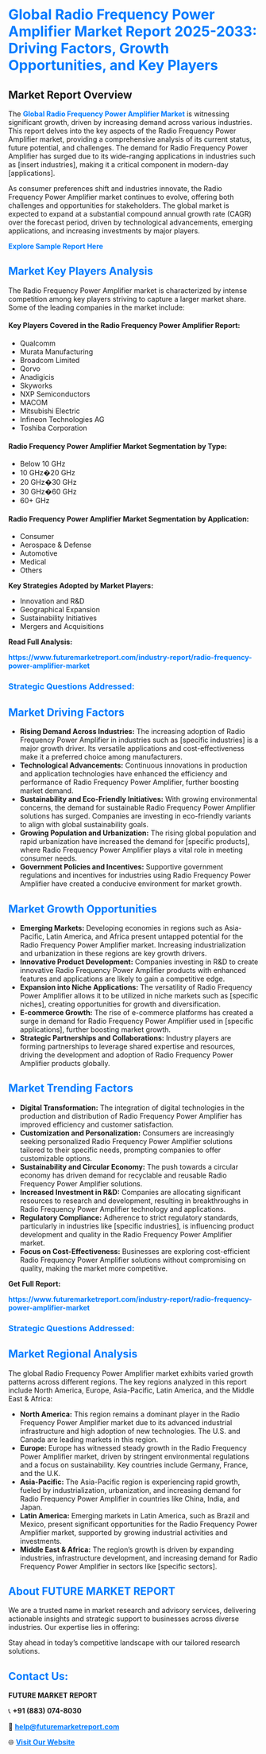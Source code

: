<h1 style="color: #007BFF;">Global Radio Frequency Power Amplifier Market Report 2025-2033: Driving Factors, Growth Opportunities, and Key Players</h1>

<section id="overview">
<h2>Market Report Overview</h2>
<p>The <a href="https://www.futuremarketreport.com/industry-report/radio-frequency-power-amplifier-market" style="color: #007BFF; text-decoration: none;"><strong>Global Radio Frequency Power Amplifier Market</strong></a> is witnessing significant growth, driven by increasing demand across various industries. This report delves into the key aspects of the Radio Frequency Power Amplifier market, providing a comprehensive analysis of its current status, future potential, and challenges. The demand for Radio Frequency Power Amplifier has surged due to its wide-ranging applications in industries such as [insert industries], making it a critical component in modern-day [applications].</p>
<p>As consumer preferences shift and industries innovate, the Radio Frequency Power Amplifier market continues to evolve, offering both challenges and opportunities for stakeholders. The global market is expected to expand at a substantial compound annual growth rate (CAGR) over the forecast period, driven by technological advancements, emerging applications, and increasing investments by major players.</p>
</section>

<section id="overview">
<p><a href="https://www.futuremarketreport.com/request-sample/reportId=75723" style="color: #007BFF; text-decoration: none;"><strong>Explore Sample Report Here</strong></a></p>
</section>

<section id="key-players">
<h2 style="color: #007BFF;">Market Key Players Analysis</h2>
<p>The Radio Frequency Power Amplifier market is characterized by intense competition among key players striving to capture a larger market share. Some of the leading companies in the market include:</p>
<h4>Key Players Covered in the Radio Frequency Power Amplifier Report:</h4>
<ul><li>Qualcomm</li><li>Murata Manufacturing</li><li>Broadcom Limited</li><li>Qorvo</li><li>Anadigicis</li><li>Skyworks</li><li>NXP Semiconductors</li><li>MACOM</li><li>Mitsubishi Electric</li><li>Infineon Technologies AG</li><li>Toshiba Corporation</li></ul>
<h4>Radio Frequency Power Amplifier Market Segmentation by Type:</h4>
<ul><li>Below 10 GHz</li><li>10 GHz�20 GHz</li><li>20 GHz�30 GHz</li><li>30 GHz�60 GHz</li><li>60+ GHz</li></ul>

<h4>Radio Frequency Power Amplifier Market Segmentation by Application:</h4>
<ul><li>Consumer</li><li>Aerospace &amp; Defense</li><li>Automotive</li><li>Medical</li><li>Others</li></ul>
<p><strong>Key Strategies Adopted by Market Players:</strong></p>
<ul>
<li>Innovation and R&D</li>
<li>Geographical Expansion</li>
<li>Sustainability Initiatives</li>
<li>Mergers and Acquisitions</li>
</ul>
</section>

<section>
<p><strong>Read Full Analysis: </strong></p><a href="https://www.futuremarketreport.com/industry-report/radio-frequency-power-amplifier-market" style="color: #007BFF; text-decoration: none;"><strong>https://www.futuremarketreport.com/industry-report/radio-frequency-power-amplifier-market</strong></a>
<h3 style="color: #007BFF;">Strategic Questions Addressed:</h3>
</section>

<section id="driving-factors">
<h2 style="color: #007BFF;">Market Driving Factors</h2>
<ul>
<li><strong>Rising Demand Across Industries:</strong> The increasing adoption of Radio Frequency Power Amplifier in industries such as [specific industries] is a major growth driver. Its versatile applications and cost-effectiveness make it a preferred choice among manufacturers.</li>
<li><strong>Technological Advancements:</strong> Continuous innovations in production and application technologies have enhanced the efficiency and performance of Radio Frequency Power Amplifier, further boosting market demand.</li>
<li><strong>Sustainability and Eco-Friendly Initiatives:</strong> With growing environmental concerns, the demand for sustainable Radio Frequency Power Amplifier solutions has surged. Companies are investing in eco-friendly variants to align with global sustainability goals.</li>
<li><strong>Growing Population and Urbanization:</strong> The rising global population and rapid urbanization have increased the demand for [specific products], where Radio Frequency Power Amplifier plays a vital role in meeting consumer needs.</li>
<li><strong>Government Policies and Incentives:</strong> Supportive government regulations and incentives for industries using Radio Frequency Power Amplifier have created a conducive environment for market growth.</li>
</ul>
</section>

<section id="growth-opportunities">
<h2 style="color: #007BFF;">Market Growth Opportunities</h2>
<ul>
<li><strong>Emerging Markets:</strong> Developing economies in regions such as Asia-Pacific, Latin America, and Africa present untapped potential for the Radio Frequency Power Amplifier market. Increasing industrialization and urbanization in these regions are key growth drivers.</li>
<li><strong>Innovative Product Development:</strong> Companies investing in R&D to create innovative Radio Frequency Power Amplifier products with enhanced features and applications are likely to gain a competitive edge.</li>
<li><strong>Expansion into Niche Applications:</strong> The versatility of Radio Frequency Power Amplifier allows it to be utilized in niche markets such as [specific niches], creating opportunities for growth and diversification.</li>
<li><strong>E-commerce Growth:</strong> The rise of e-commerce platforms has created a surge in demand for Radio Frequency Power Amplifier used in [specific applications], further boosting market growth.</li>
<li><strong>Strategic Partnerships and Collaborations:</strong> Industry players are forming partnerships to leverage shared expertise and resources, driving the development and adoption of Radio Frequency Power Amplifier products globally.</li>
</ul>
</section>

<section id="trending-factors">
<h2 style="color: #007BFF;">Market Trending Factors</h2>
<ul>
<li><strong>Digital Transformation:</strong> The integration of digital technologies in the production and distribution of Radio Frequency Power Amplifier has improved efficiency and customer satisfaction.</li>
<li><strong>Customization and Personalization:</strong> Consumers are increasingly seeking personalized Radio Frequency Power Amplifier solutions tailored to their specific needs, prompting companies to offer customizable options.</li>
<li><strong>Sustainability and Circular Economy:</strong> The push towards a circular economy has driven demand for recyclable and reusable Radio Frequency Power Amplifier solutions.</li>
<li><strong>Increased Investment in R&D:</strong> Companies are allocating significant resources to research and development, resulting in breakthroughs in Radio Frequency Power Amplifier technology and applications.</li>
<li><strong>Regulatory Compliance:</strong> Adherence to strict regulatory standards, particularly in industries like [specific industries], is influencing product development and quality in the Radio Frequency Power Amplifier market.</li>
<li><strong>Focus on Cost-Effectiveness:</strong> Businesses are exploring cost-efficient Radio Frequency Power Amplifier solutions without compromising on quality, making the market more competitive.</li>
</ul>
</section>

<section>
<p><strong>Get Full Report: </strong></p><a href="https://www.futuremarketreport.com/industry-report/radio-frequency-power-amplifier-market" style="color: #007BFF; text-decoration: none;"><strong>https://www.futuremarketreport.com/industry-report/radio-frequency-power-amplifier-market</strong></a>
<h3 style="color: #007BFF;">Strategic Questions Addressed:</h3>
</section>


<section id="regional-analysis">
<h2 style="color: #007BFF;">Market Regional Analysis</h2>
<p>The global Radio Frequency Power Amplifier market exhibits varied growth patterns across different regions. The key regions analyzed in this report include North America, Europe, Asia-Pacific, Latin America, and the Middle East & Africa:</p>
<ul>
<li><strong>North America:</strong> This region remains a dominant player in the Radio Frequency Power Amplifier market due to its advanced industrial infrastructure and high adoption of new technologies. The U.S. and Canada are leading markets in this region.</li>
<li><strong>Europe:</strong> Europe has witnessed steady growth in the Radio Frequency Power Amplifier market, driven by stringent environmental regulations and a focus on sustainability. Key countries include Germany, France, and the U.K.</li>
<li><strong>Asia-Pacific:</strong> The Asia-Pacific region is experiencing rapid growth, fueled by industrialization, urbanization, and increasing demand for Radio Frequency Power Amplifier in countries like China, India, and Japan.</li>
<li><strong>Latin America:</strong> Emerging markets in Latin America, such as Brazil and Mexico, present significant opportunities for the Radio Frequency Power Amplifier market, supported by growing industrial activities and investments.</li>
<li><strong>Middle East & Africa:</strong> The region’s growth is driven by expanding industries, infrastructure development, and increasing demand for Radio Frequency Power Amplifier in sectors like [specific sectors].</li>
</ul>
</section>

<footer>
<h2 style="color: #007BFF;">About FUTURE MARKET REPORT</h2>
<p>We are a trusted name in market research and advisory services, delivering actionable insights and strategic support to businesses across diverse industries. Our expertise lies in offering:</p>

<p>Stay ahead in today’s competitive landscape with our tailored research solutions.</p>

<h2 style="color: #007BFF;">Contact Us:</h2>
<p><strong>FUTURE MARKET REPORT</strong></p>
<p>📞 <strong>+91 (883) 074-8030</strong></p>
<p>📧 <strong><a href="mailto:help@futuremarketreport.com" style="color: #007BFF;">help@futuremarketreport.com</a></strong></p>
<p>🌐 <strong><a href="https://www.futuremarketreport.com/" style="color: #007BFF;">Visit Our Website</a></strong></p>
</footer>